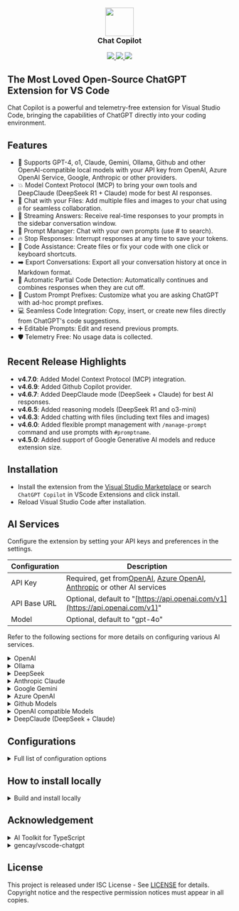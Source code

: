 <h3 align="center"><img src="https://raw.githubusercontent.com/vscode-ext-studio/chat-copilot/main/images/chatgpt.png" height="64"><br>Chat Copilot</h3>

<p align="center">
    <a href="https://marketplace.visualstudio.com/items?itemName=cweijan.chat-copilot" alt="Marketplace version">
        <img src="https://img.shields.io/visual-studio-marketplace/v/cweijan.chat-copilot?color=orange&label=VS%20Code" />
    </a>
    <a href="https://marketplace.visualstudio.com/items?itemName=cweijan.chat-copilot" alt="Marketplace download count">
        <img src="https://img.shields.io/visual-studio-marketplace/d/cweijan.chat-copilot?color=blueviolet&label=Downloads" />
    </a>
    <a href="https://github.com/vscode-ext-studio/chat-copilot" alt="Github star count">
        <img src="https://img.shields.io/github/stars/cweijan/chat-copilot?color=blue&label=Github%20Stars" />
    </a>
</p>

## The Most Loved Open-Source ChatGPT Extension for VS Code

Chat Copilot is a powerful and telemetry-free extension for Visual Studio Code, bringing the capabilities of ChatGPT directly into your coding environment.

## Features

- 🤖 Supports GPT-4, o1, Claude, Gemini, Ollama, Github and other OpenAI-compatible local models with your API key from OpenAI, Azure OpenAI Service, Google, Anthropic or other providers.
- 💥 Model Context Protocol (MCP) to bring your own tools and DeepClaude (DeepSeek R1 + Claude) mode for best AI responses.
- 📂 Chat with your Files: Add multiple files and images to your chat using `@` for seamless collaboration.
- 📃 Streaming Answers: Receive real-time responses to your prompts in the sidebar conversation window.
- 📖 Prompt Manager: Chat with your own prompts (use # to search).
- 🔥 Stop Responses: Interrupt responses at any time to save your tokens.
- 📝 Code Assistance: Create files or fix your code with one click or keyboard shortcuts.
- ➡️ Export Conversations: Export all your conversation history at once in Markdown format.
- 🐛 Automatic Partial Code Detection: Automatically continues and combines responses when they are cut off.
- 📰 Custom Prompt Prefixes: Customize what you are asking ChatGPT with ad-hoc prompt prefixes.
- 💻 Seamless Code Integration: Copy, insert, or create new files directly from ChatGPT's code suggestions.
- ➕ Editable Prompts: Edit and resend previous prompts.
- 🛡️ Telemetry Free: No usage data is collected.

## Recent Release Highlights

* **v4.7.0**: Added Model Context Protocol (MCP) integration.
* **v4.6.9**: Added Github Copilot provider.
* **v4.6.7**: Added DeepClaude mode (DeepSeek + Claude) for best AI responses.
* **v4.6.5**: Added reasoning models (DeepSeek R1 and o3-mini)
* **v4.6.3**: Added chatting with files (including text files and images)
* **v4.6.0**: Added flexible prompt management with `/manage-prompt` command and use prompts with `#promptname`.
* **v4.5.0**: Added support of Google Generative AI models and reduce extension size.

## Installation

- Install the extension from the [Visual Studio Marketplace](https://marketplace.visualstudio.com/items?itemName=cweijan.chat-copilot) or search `ChatGPT Copilot` in VScode Extensions and click install.
- Reload Visual Studio Code after installation.

## AI Services

Configure the extension by setting your API keys and preferences in the settings.

| Configuration | Description                                                                                                                                                                                                                           |
| ------------- | ------------------------------------------------------------------------------------------------------------------------------------------------------------------------------------------------------------------------------------- |
| API Key       | Required, get from[OpenAI](https://platform.openai.com/account/api-keys), [Azure OpenAI](https://azure.microsoft.com/en-us/products/ai-services/openai-service), [Anthropic](https://console.anthropic.com/settings/keys) or other AI services |
| API Base URL  | Optional, default to "[https://api.openai.com/v1](https://api.openai.com/v1)"                                                                                                                                                            |
| Model         | Optional, default to "gpt-4o"                                                                                                                                                                                                         |

Refer to the following sections for more details on configuring various AI services.

<details>

<summary> OpenAI </summary>

| Configuration | Example                                                        |
| ------------- | -------------------------------------------------------------- |
| API Key       | your-api-key                                                   |
| Model         | gpt-4o                                                         |
| API Base URL  | [https://api.openai.com/v1](https://api.openai.com/v1) (Optional) |

</details>

<details>
<summary> Ollama </summary>

Pull your image first from Ollama [library](https://ollama.com/library) and then setup the base URL and custom model.

| Configuration | Example                                               |
| ------------- | ----------------------------------------------------- |
| API Key       | ollama (Optional)                                     |
| Model         | custom                                                |
| Custom Model  | qwen2.5                                               |
| API Base URL  | [http://localhost:11434/v1/](http://localhost:11434/v1/) |

</details>

<details>
<summary> DeepSeek </summary>

Ollama provider:

| Configuration | Example                                               |
| ------------- | ----------------------------------------------------- |
| API Key       | ollama (Optional)                                     |
| Model         | custom                                                |
| Custom Model  | deepseek-r1                                           |
| API Base URL  | [http://localhost:11434/v1/](http://localhost:11434/v1/) |

DeepSeek provider:

| Configuration | Example                                           |
| ------------- | ------------------------------------------------- |
| API Key       | your-deepseek-key                                 |
| Model         | deepseek-reasoner                                 |
| API Base URL  | [https://api.deepseek.com](https://api.deepseek.com) |

SiliconFlow (SiliconCloud) provider:

| Configuration | Example                                                     |
| ------------- | ----------------------------------------------------------- |
| API Key       | your-siliconflow-key                                        |
| Model         | custom                                                      |
| Custom Model  | deepseek-ai/DeepSeek-R1                                     |
| API Base URL  | [https://api.siliconflow.cn/v1](https://api.siliconflow.cn/v1) |

Azure AI Foundry provider:

| Configuration | Example                                              |
| ------------- | ---------------------------------------------------- |
| API Key       | your-azure-ai-key                                    |
| Model         | DeepSeek-R1                                          |
| API Base URL  | https://[endpoint-name].[region].models.ai.azure.com |

</details>

<details>
<summary> Anthropic Claude </summary>

| Configuration | Example                                                              |
| ------------- | -------------------------------------------------------------------- |
| API Key       | your-api-key                                                         |
| Model         | claude-3-sonnet-20240229                                             |
| API Base URL  | [https://api.anthropic.com/v1](https://api.anthropic.com/v1) (Optional) |

</details>

<details>
<summary> Google Gemini </summary>

| Configuration | Example                                                                                                      |
| ------------- | ------------------------------------------------------------------------------------------------------------ |
| API Key       | your-api-key                                                                                                 |
| Model         | gemini-2.0-flash-thinking-exp-1219                                                                           |
| API Base URL  | [https://generativelanguage.googleapis.com/v1beta](https://generativelanguage.googleapis.com/v1beta) (Optional) |

</details>

<details>
<summary> Azure OpenAI </summary>

For Azure OpenAI Service, apiBaseUrl should be set to format `https://[YOUR-ENDPOINT-NAME].openai.azure.com/openai/deployments/[YOUR-DEPLOYMENT-NAME]`.

| Configuration | Example                                                                                                                                             |
| ------------- | --------------------------------------------------------------------------------------------------------------------------------------------------- |
| API Key       | your-api-key                                                                                                                                        |
| Model         | gpt-4o                                                                                                                                              |
| API Base URL  | [https://endpoint-name.openai.azure.com/openai/deployments/deployment-name](https://endpoint-name.openai.azure.com/openai/deployments/deployment-name) |

</details>

<details>
<summary> Github Models </summary>

For [Github Models](https://github.com/marketplace/models), get your Github token from [here](https://github.com/settings/tokens).

| Configuration | Example                                                                     |
| ------------- | --------------------------------------------------------------------------- |
| API Key       | your-github-token                                                           |
| Model         | o1                                                                          |
| API Base URL  | [https://models.inference.ai.azure.com](https://models.inference.ai.azure.com) |

</details>

<details>
<summary> OpenAI compatible Models </summary>

To use OpenAI compatible APIs, you need to set a custom model name: set model to `"custom"` and then specify your custom model name.

Example for [groq](https://console.groq.com/):

| Configuration | Example                                                       |
| ------------- | ------------------------------------------------------------- |
| API Key       | your-groq-key                                                 |
| Model         | custom                                                        |
| Custom Model  | mixtral-8x7b-32768                                            |
| API Base URL  | [https://api.groq.com/openai/v1](https://api.groq.com/openai/v1) |

</details>

<details>
<summary> DeepClaude (DeepSeek + Claude) </summary>

| Configuration          | Example                                                                  |
| ---------------------- | ------------------------------------------------------------------------ |
| API Key                | your-api-key                                                             |
| Model                  | claude-3-sonnet-20240229                                                 |
| API Base URL           | [https://api.anthropic.com/v1](https://api.anthropic.com/v1) (Optional)     |
| Reasoning API Key      | your-deepseek-api-key                                                    |
| Reasoning Model        | deepseek-reasoner (or deepseek-r1 regarding to your provider)            |
| Reasoning API Base URL | [https://api.deepseek.com](https://api.deepseek.com) (or your own base URL) |

</details>

## Configurations

<details>

<summary> Full list of configuration options </summary>

| Setting                                        | Default                                    | Description                                                                                                                                                                                                                                                                                                                                                               |
| ---------------------------------------------- | ------------------------------------------ | ------------------------------------------------------------------------------------------------------------------------------------------------------------------------------------------------------------------------------------------------------------------------------------------------------------------------------------------------------------------------- |
| `chatgpt.gpt3.apiKey`                        |                                            | OpenAI API key.[Get your API Key from OpenAI](https://beta.openai.com/account/api-keys).                                                                                                                                                                                                                                                                                     |
| `chatgpt.gpt3.apiBaseUrl`                    | `https://api.openai.com/v1`              | Optional override for the OpenAI API base URL. If you customize it, please make sure you have the same format. e.g. starts with `https://` without a trailing slash. The completions endpoint suffix is added internally, e.g. for reference: `${apiBaseUrl}/v1/completions`                                                                                          |
| `chatgpt.gpt3.organization`                  |                                            | OpenAI Organization ID.                                                                                                                                                                                                                                                                                                                                                   |
| `chatgpt.gpt3.model`                         | `gpt-4o`                                 | OpenAI models to use for your prompts.[Documentation](https://beta.openai.com/docs/models/models).  **If you face 400 Bad Request please make sure you are using the right model for your integration method.**  For local or self-hosted LLMs compatible with OpenAI, you can select `custom` and specify your custom model name in `#chatgpt.gpt3.customModel#`. |
| `chatgpt.gpt3.customModel`                   |                                            | Specify your custom model name here if you selected `custom` in `#chatgpt.gpt3.model#`. This allows you to use a custom model name for local or self-hosted LLMs compatible with OpenAI.                                                                                                                                                                              |
| `chatgpt.gpt3.maxTokens`                     | `1024`                                   | The maximum number of tokens to generate in the completion.                                                                                                                                                                                                                                                                                                               |
| `chatgpt.gpt3.temperature`                   | `1`                                      | What sampling temperature to use. Higher values means the model will take more risks. Try 0.9 for more creative applications, and 0 (argmax sampling) for ones with a well-defined answer.                                                                                                                                                                                |
| `chatgpt.gpt3.top_p`                         | `1`                                      | An alternative to sampling with temperature, called nucleus sampling, where the model considers the results of the tokens with top_p probability mass. So 0.1 means only the tokens comprising the top 10% probability mass are considered.                                                                                                                               |
| `chatgpt.systemPrompt`                       |                                            | System prompts for the copilot.                                                                                                                                                                                                                                                                                                                                           |
| `chatgpt.gpt3.generateCode-enabled`          | `true`                                   | Enable the code generation context menu item for the selected comment/code for Codex.                                                                                                                                                                                                                                                                                     |
| `chatgpt.gpt3.searchGrounding.enabled`       | `false`                                  | Enable search grounding for Gemini model. Only available for Google Gemini models.                                                                                                                                                                                                                                                                                        |
| `chatgpt.promptPrefix.addTests`              | `Implement tests for the following code` | The prompt prefix used for adding tests for the selected code                                                                                                                                                                                                                                                                                                             |
| `chatgpt.promptPrefix.addTests-enabled`      | `true`                                   | Enable the prompt prefix used for adding tests for the selected code in the context menu                                                                                                                                                                                                                                                                                  |
| `chatgpt.promptPrefix.findProblems`          | `Find problems with the following code`  | The prompt prefix used for finding problems for the selected code                                                                                                                                                                                                                                                                                                         |
| `chatgpt.promptPrefix.findProblems-enabled`  | `true`                                   | Enable the prompt prefix used for finding problems for the selected code in the context menu                                                                                                                                                                                                                                                                              |
| `chatgpt.promptPrefix.optimize`              | `Optimize the following code`            | The prompt prefix used for optimizing the selected code                                                                                                                                                                                                                                                                                                                   |
| `chatgpt.promptPrefix.optimize-enabled`      | `true`                                   | Enable the prompt prefix used for optimizing the selected code in the context menu                                                                                                                                                                                                                                                                                        |
| `chatgpt.promptPrefix.explain`               | `Explain the following code`             | The prompt prefix used for explaining the selected code                                                                                                                                                                                                                                                                                                                   |
| `chatgpt.promptPrefix.explain-enabled`       | `true`                                   | Enable the prompt prefix used for explaining the selected code in the context menu                                                                                                                                                                                                                                                                                        |
| `chatgpt.promptPrefix.addComments`           | `Add comments for the following code`    | The prompt prefix used for adding comments for the selected code                                                                                                                                                                                                                                                                                                          |
| `chatgpt.promptPrefix.addComments-enabled`   | `true`                                   | Enable the prompt prefix used for adding comments for the selected code in the context menu                                                                                                                                                                                                                                                                               |
| `chatgpt.promptPrefix.completeCode`          | `Complete the following code`            | The prompt prefix used for completing the selected code                                                                                                                                                                                                                                                                                                                   |
| `chatgpt.promptPrefix.completeCode-enabled`  | `true`                                   | Enable the prompt prefix used for completing the selected code in the context menu                                                                                                                                                                                                                                                                                        |
| `chatgpt.promptPrefix.adhoc-enabled`         | `true`                                   | Enable the prompt prefix used for adhoc command for the selected code in the context menu                                                                                                                                                                                                                                                                                 |
| `chatgpt.promptPrefix.customPrompt1`         |                                            | Your custom prompt 1. It's disabled by default, please set to a custom prompt and enable it if you prefer using customized prompt                                                                                                                                                                                                                                         |
| `chatgpt.promptPrefix.customPrompt1-enabled` | `false`                                  | Enable custom prompt 1. If you enable this item make sure to set this `#chatgpt.promptPrefix.customPrompt1#`                                                                                                                                                                                                                                                            |
| `chatgpt.promptPrefix.customPrompt2`         |                                            | Your custom prompt 2. It's disabled by default, please set to a custom prompt and enable it if you prefer using customized prompt                                                                                                                                                                                                                                         |
| `chatgpt.promptPrefix.customPrompt2-enabled` | `false`                                  | Enable custom prompt 2. If you enable this item make sure to set this `#chatgpt.promptPrefix.customPrompt2#`                                                                                                                                                                                                                                                            |
| `chatgpt.response.showNotification`          | `false`                                  | Choose whether you'd like to receive a notification when ChatGPT bot responds to your query.                                                                                                                                                                                                                                                                              |
| `chatgpt.response.autoScroll`                | `true`                                   | Whenever there is a new question or response added to the conversation window, extension will automatically scroll to the bottom. You can change that behaviour by disabling this setting.                                                                                                                                                                                |

</details>

## How to install locally

<details>

<summary> Build and install locally </summary>

We highly recommend installing the extension directly from the VS Code Marketplace for the easiest setup and automatic updates. However, for advanced users, building and installing locally is also an option.

- Install `vsce` if you don't have it on your machine (The Visual Studio Code Extension Manager)
  - `npm install --global vsce`
- Run `vsce package`
- Follow the `<a href="https://code.visualstudio.com/docs/editor/extension-marketplace#_install-from-a-vsix">`instructions`</a>` and install manually.

```sh
npm run build
npm run package
code --uninstall-extension cweijan.chat-copilot
code --install-extension chat-copilot-*.vsix
```

</details>

## Acknowledgement

<details>
<summary>AI Toolkit for TypeScript</summary>

This extension utilizes the [AI Toolkit for TypeScript](https://sdk.vercel.ai/) to seamlessly integrate with a variety of AI providers. This allows for flexible and robust AI functionality within the editor. We appreciate the work by Vercel in creating this valuable resource.

</details>

<details>
<summary>gencay/vscode-chatgpt</summary>

This extension is built on the widely-used [gencay/vscode-chatgpt](https://github.com/gencay/vscode-chatgpt) project, which has garnered over 500,000 downloads. We are deeply grateful for the foundation laid by the original author, Gencay, and the community that supported it.

Unfortunately, the original author has decided to stop maintaining the project, and the new recommended Genie AI extension is not open-source. This fork continues the development to keep the project open and accessible to everyone.

</details>

## License

This project is released under ISC License - See [LICENSE](LICENSE) for details. Copyright notice and the respective permission notices must appear in all copies.
